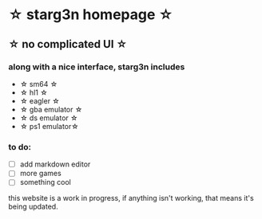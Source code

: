 # ☆ starg3n homepage ☆
☆ no complicated UI ☆
---
### along with a nice interface, starg3n includes
  - ☆ sm64 ☆
  - ☆ hl1 ☆
  - ☆ eagler ☆
  - ☆ gba emulator ☆
  - ☆ ds emulator ☆
  - ☆ ps1 emulator☆

### to do:
  - [ ] add markdown editor
  - [ ] more games
  - [ ] something cool

this website is a work in progress, if anything isn't working, that means it's being updated.
